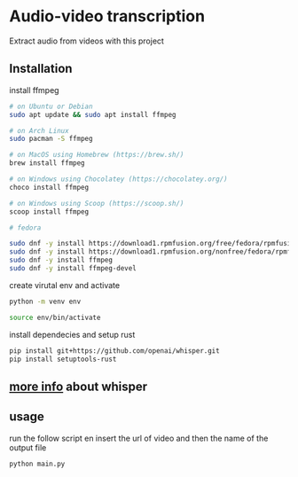 # Audio-video transcription

Extract audio from videos with this project

## Installation

install ffmpeg

```sh
# on Ubuntu or Debian
sudo apt update && sudo apt install ffmpeg

# on Arch Linux
sudo pacman -S ffmpeg

# on MacOS using Homebrew (https://brew.sh/)
brew install ffmpeg

# on Windows using Chocolatey (https://chocolatey.org/)
choco install ffmpeg

# on Windows using Scoop (https://scoop.sh/)
scoop install ffmpeg

# fedora

sudo dnf -y install https://download1.rpmfusion.org/free/fedora/rpmfusion-free-release-$(rpm -E %fedora).noarch.rpm
sudo dnf -y install https://download1.rpmfusion.org/nonfree/fedora/rpmfusion-nonfree-release-$(rpm -E %fedora).noarch.rpm
sudo dnf -y install ffmpeg
sudo dnf -y install ffmpeg-devel
```

create virutal env and activate
```sh
python -m venv env

source env/bin/activate
```

install dependecies and setup rust

```sh
pip install git+https://github.com/openai/whisper.git
pip install setuptools-rust

```

## [more info](https://github.com/openai/whisper) about whisper

## usage

run the follow script en insert the url of video and then the name of the output file

```sh
python main.py

```

